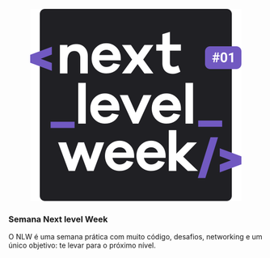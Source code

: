 <p style="text-align:center">
  <img src="assets/img/nlw.svg" alt="Next level week @Rocketseat" />
</p>

### Semana Next level Week

O NLW é uma semana prática com muito código, desafios, networking e um único objetivo: te levar para o próximo nível.
